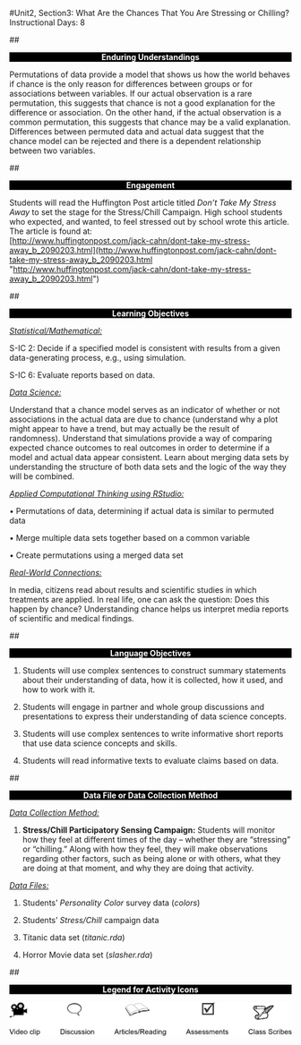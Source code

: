 #Unit2, Section3: What Are the Chances That You Are Stressing or Chilling?
Instructional Days: 8

##<p style="background: black; color: white; text-align: center;">**Enduring Understandings**</p>
Permutations of data provide a model that shows us how the world behaves if chance is the only reason
for differences between groups or for associations between variables. If our actual observation is a rare
permutation, this suggests that chance is not a good explanation for the difference or association. On the
other hand, if the actual observation is a common permutation, this suggests that chance may be a valid
explanation. Differences between permuted data and actual data suggest that the chance model can be
rejected and there is a dependent relationship between two variables.

##<p style="background: black; color: white; text-align: center;">**Engagement**</p>
Students will read the Huffington Post article titled *Don’t Take My Stress Away* to set the stage for the
Stress/Chill Campaign. High school students who expected, and wanted, to feel stressed out by school
wrote this article. The article is found at:<br>
[http://www.huffingtonpost.com/jack-cahn/dont-take-my-stress-away_b_2090203.html](http://www.huffingtonpost.com/jack-cahn/dont-take-my-stress-away_b_2090203.html "http://www.huffingtonpost.com/jack-cahn/dont-take-my-stress-away_b_2090203.html")

##<p style="background: black; color: white; text-align: center;">**Learning Objectives**</p>
<ins>*Statistical/Mathematical:*</ins>

S-IC 2: Decide if a specified model is consistent with results from a given data-generating process, e.g.,
using simulation.

S-IC 6: Evaluate reports based on data.

<ins>*Data Science:*</ins>

Understand that a chance model serves as an indicator of whether or not associations in the actual data
are due to chance (understand why a plot might appear to have a trend, but may actually be the result of
randomness). Understand that simulations provide a way of comparing expected chance outcomes to
real outcomes in order to determine if a model and actual data appear consistent. Learn about merging
data sets by understanding the structure of both data sets and the logic of the way they will be combined.

<ins>*Applied Computational Thinking using RStudio:*</ins>

• Permutations of data, determining if actual data is similar to permuted data

• Merge multiple data sets together based on a common variable

• Create permutations using a merged data set

<ins>*Real-World Connections:*</ins>

In media, citizens read about results and scientific studies in which treatments are applied. In real life, one
can ask the question: Does this happen by chance? Understanding chance helps us interpret media
reports of scientific and medical findings.

##<p style="background: black; color: white; text-align: center;">**Language Objectives**</p>
1. Students will use complex sentences to construct summary statements about their understanding
of data, how it is collected, how it used, and how to work with it.

2. Students will engage in partner and whole group discussions and presentations to express their
understanding of data science concepts.

3. Students will use complex sentences to write informative short reports that use data science
concepts and skills.

4. Students will read informative texts to evaluate claims based on data.

##<p style="background: black; color: white; text-align: center;">**Data File or Data Collection Method**</p>
<ins>*Data Collection Method:*</ins>

1. **Stress/Chill Participatory Sensing Campaign:** Students will monitor how they feel at different
times of the day – whether they are “stressing” or “chilling.” Along with how they feel, they will
make observations regarding other factors, such as being alone or with others, what they are
doing at that moment, and why they are doing that activity.

<ins>*Data Files:*</ins>

1. Students’ *Personality Color* survey data (*colors*)

2. Students’ *Stress/Chill* campaign data

3. Titanic data set (*titanic.rda*)

4. Horror Movie data set (*slasher.rda*)

##<p style="background: black; color: white; text-align: center;">**Legend for Activity Icons**</p>
![legend](../img/legend.png)
